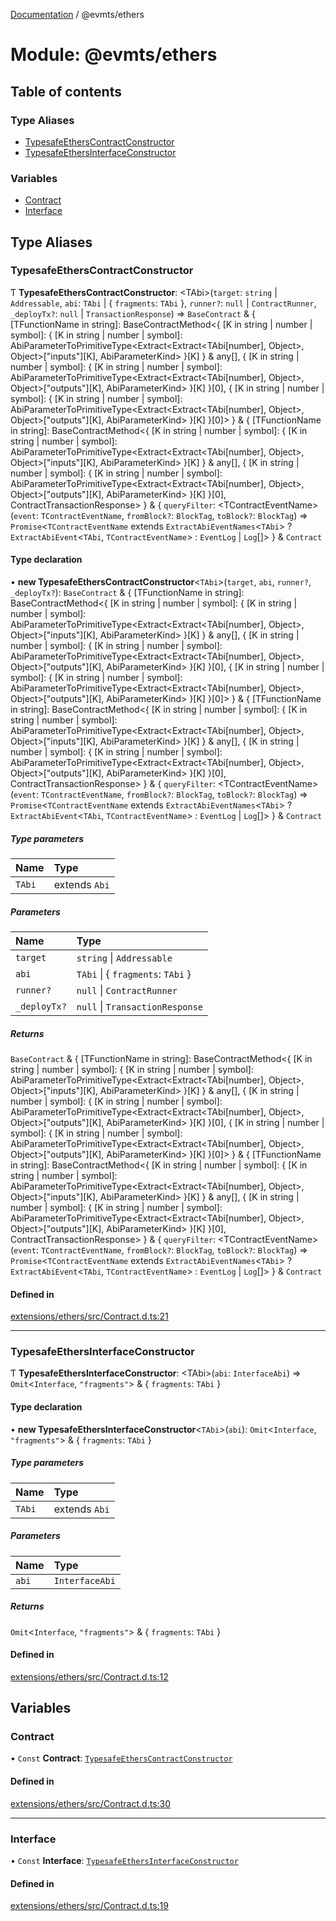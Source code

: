 [Documentation](../README.md) / @evmts/ethers

# Module: @evmts/ethers

## Table of contents

### Type Aliases

- [TypesafeEthersContractConstructor](evmts_ethers.md#typesafeetherscontractconstructor)
- [TypesafeEthersInterfaceConstructor](evmts_ethers.md#typesafeethersinterfaceconstructor)

### Variables

- [Contract](evmts_ethers.md#contract)
- [Interface](evmts_ethers.md#interface)

## Type Aliases

### TypesafeEthersContractConstructor

Ƭ **TypesafeEthersContractConstructor**: \<TAbi\>(`target`: `string` \| `Addressable`, `abi`: `TAbi` \| \{ `fragments`: `TAbi`  }, `runner?`: ``null`` \| `ContractRunner`, `_deployTx?`: ``null`` \| `TransactionResponse`) => `BaseContract` & \{ [TFunctionName in string]: BaseContractMethod\<\{ [K in string \| number \| symbol]: \{ [K in string \| number \| symbol]: AbiParameterToPrimitiveType\<Extract\<Extract\<TAbi[number], Object\>, Object\>["inputs"][K], AbiParameterKind\> }[K] } & any[], \{ [K in string \| number \| symbol]: \{ [K in string \| number \| symbol]: AbiParameterToPrimitiveType\<Extract\<Extract\<TAbi[number], Object\>, Object\>["outputs"][K], AbiParameterKind\> }[K] }[0], \{ [K in string \| number \| symbol]: \{ [K in string \| number \| symbol]: AbiParameterToPrimitiveType\<Extract\<Extract\<TAbi[number], Object\>, Object\>["outputs"][K], AbiParameterKind\> }[K] }[0]\> } & \{ [TFunctionName in string]: BaseContractMethod\<\{ [K in string \| number \| symbol]: \{ [K in string \| number \| symbol]: AbiParameterToPrimitiveType\<Extract\<Extract\<TAbi[number], Object\>, Object\>["inputs"][K], AbiParameterKind\> }[K] } & any[], \{ [K in string \| number \| symbol]: \{ [K in string \| number \| symbol]: AbiParameterToPrimitiveType\<Extract\<Extract\<TAbi[number], Object\>, Object\>["outputs"][K], AbiParameterKind\> }[K] }[0], ContractTransactionResponse\> } & \{ `queryFilter`: \<TContractEventName\>(`event`: `TContractEventName`, `fromBlock?`: `BlockTag`, `toBlock?`: `BlockTag`) => `Promise`\<`TContractEventName` extends `ExtractAbiEventNames`\<`TAbi`\> ? `ExtractAbiEvent`\<`TAbi`, `TContractEventName`\> : `EventLog` \| `Log`[]\>  } & `Contract`

#### Type declaration

• **new TypesafeEthersContractConstructor**\<`TAbi`\>(`target`, `abi`, `runner?`, `_deployTx?`): `BaseContract` & \{ [TFunctionName in string]: BaseContractMethod\<\{ [K in string \| number \| symbol]: \{ [K in string \| number \| symbol]: AbiParameterToPrimitiveType\<Extract\<Extract\<TAbi[number], Object\>, Object\>["inputs"][K], AbiParameterKind\> }[K] } & any[], \{ [K in string \| number \| symbol]: \{ [K in string \| number \| symbol]: AbiParameterToPrimitiveType\<Extract\<Extract\<TAbi[number], Object\>, Object\>["outputs"][K], AbiParameterKind\> }[K] }[0], \{ [K in string \| number \| symbol]: \{ [K in string \| number \| symbol]: AbiParameterToPrimitiveType\<Extract\<Extract\<TAbi[number], Object\>, Object\>["outputs"][K], AbiParameterKind\> }[K] }[0]\> } & \{ [TFunctionName in string]: BaseContractMethod\<\{ [K in string \| number \| symbol]: \{ [K in string \| number \| symbol]: AbiParameterToPrimitiveType\<Extract\<Extract\<TAbi[number], Object\>, Object\>["inputs"][K], AbiParameterKind\> }[K] } & any[], \{ [K in string \| number \| symbol]: \{ [K in string \| number \| symbol]: AbiParameterToPrimitiveType\<Extract\<Extract\<TAbi[number], Object\>, Object\>["outputs"][K], AbiParameterKind\> }[K] }[0], ContractTransactionResponse\> } & \{ `queryFilter`: \<TContractEventName\>(`event`: `TContractEventName`, `fromBlock?`: `BlockTag`, `toBlock?`: `BlockTag`) => `Promise`\<`TContractEventName` extends `ExtractAbiEventNames`\<`TAbi`\> ? `ExtractAbiEvent`\<`TAbi`, `TContractEventName`\> : `EventLog` \| `Log`[]\>  } & `Contract`

##### Type parameters

| Name | Type |
| :------ | :------ |
| `TAbi` | extends `Abi` |

##### Parameters

| Name | Type |
| :------ | :------ |
| `target` | `string` \| `Addressable` |
| `abi` | `TAbi` \| \{ `fragments`: `TAbi`  } |
| `runner?` | ``null`` \| `ContractRunner` |
| `_deployTx?` | ``null`` \| `TransactionResponse` |

##### Returns

`BaseContract` & \{ [TFunctionName in string]: BaseContractMethod\<\{ [K in string \| number \| symbol]: \{ [K in string \| number \| symbol]: AbiParameterToPrimitiveType\<Extract\<Extract\<TAbi[number], Object\>, Object\>["inputs"][K], AbiParameterKind\> }[K] } & any[], \{ [K in string \| number \| symbol]: \{ [K in string \| number \| symbol]: AbiParameterToPrimitiveType\<Extract\<Extract\<TAbi[number], Object\>, Object\>["outputs"][K], AbiParameterKind\> }[K] }[0], \{ [K in string \| number \| symbol]: \{ [K in string \| number \| symbol]: AbiParameterToPrimitiveType\<Extract\<Extract\<TAbi[number], Object\>, Object\>["outputs"][K], AbiParameterKind\> }[K] }[0]\> } & \{ [TFunctionName in string]: BaseContractMethod\<\{ [K in string \| number \| symbol]: \{ [K in string \| number \| symbol]: AbiParameterToPrimitiveType\<Extract\<Extract\<TAbi[number], Object\>, Object\>["inputs"][K], AbiParameterKind\> }[K] } & any[], \{ [K in string \| number \| symbol]: \{ [K in string \| number \| symbol]: AbiParameterToPrimitiveType\<Extract\<Extract\<TAbi[number], Object\>, Object\>["outputs"][K], AbiParameterKind\> }[K] }[0], ContractTransactionResponse\> } & \{ `queryFilter`: \<TContractEventName\>(`event`: `TContractEventName`, `fromBlock?`: `BlockTag`, `toBlock?`: `BlockTag`) => `Promise`\<`TContractEventName` extends `ExtractAbiEventNames`\<`TAbi`\> ? `ExtractAbiEvent`\<`TAbi`, `TContractEventName`\> : `EventLog` \| `Log`[]\>  } & `Contract`

#### Defined in

[extensions/ethers/src/Contract.d.ts:21](https://github.com/evmts/evmts-monorepo/blob/main/extensions/ethers/src/Contract.d.ts#L21)

___

### TypesafeEthersInterfaceConstructor

Ƭ **TypesafeEthersInterfaceConstructor**: \<TAbi\>(`abi`: `InterfaceAbi`) => `Omit`\<`Interface`, ``"fragments"``\> & \{ `fragments`: `TAbi`  }

#### Type declaration

• **new TypesafeEthersInterfaceConstructor**\<`TAbi`\>(`abi`): `Omit`\<`Interface`, ``"fragments"``\> & \{ `fragments`: `TAbi`  }

##### Type parameters

| Name | Type |
| :------ | :------ |
| `TAbi` | extends `Abi` |

##### Parameters

| Name | Type |
| :------ | :------ |
| `abi` | `InterfaceAbi` |

##### Returns

`Omit`\<`Interface`, ``"fragments"``\> & \{ `fragments`: `TAbi`  }

#### Defined in

[extensions/ethers/src/Contract.d.ts:12](https://github.com/evmts/evmts-monorepo/blob/main/extensions/ethers/src/Contract.d.ts#L12)

## Variables

### Contract

• `Const` **Contract**: [`TypesafeEthersContractConstructor`](evmts_ethers.md#typesafeetherscontractconstructor)

#### Defined in

[extensions/ethers/src/Contract.d.ts:30](https://github.com/evmts/evmts-monorepo/blob/main/extensions/ethers/src/Contract.d.ts#L30)

___

### Interface

• `Const` **Interface**: [`TypesafeEthersInterfaceConstructor`](evmts_ethers.md#typesafeethersinterfaceconstructor)

#### Defined in

[extensions/ethers/src/Contract.d.ts:19](https://github.com/evmts/evmts-monorepo/blob/main/extensions/ethers/src/Contract.d.ts#L19)
